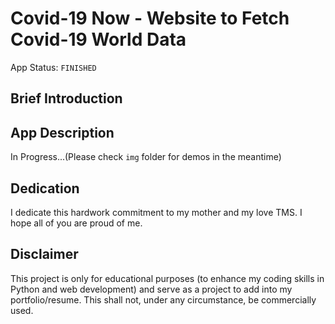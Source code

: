 # Covid-19 Now - Website to Fetch Covid-19 World Data 

App Status: `FINISHED`

## Brief Introduction

## App Description
In Progress...(Please check `img` folder for demos in the meantime)

## Dedication
I dedicate this hardwork commitment to my mother and my love TMS. I hope all of 
you are proud of me.

## Disclaimer
This project is only for educational purposes (to enhance my coding skills in Python and web development) 
and serve as a project to add into my portfolio/resume. This shall not, under any circumstance, be 
commercially used.
